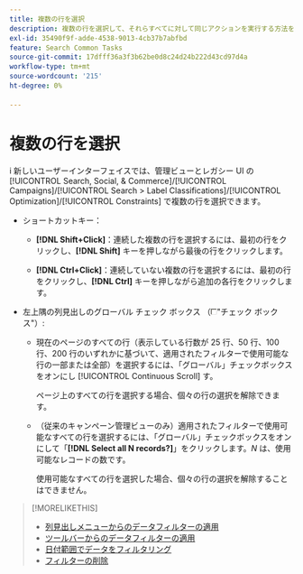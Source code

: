 ```yaml
---
title: 複数の行を選択
description: 複数の行を選択して、それらすべてに対して同じアクションを実行する方法を説明します。
exl-id: 35490f9f-adde-4538-9013-4cb37b7abfbd
feature: Search Common Tasks
source-git-commit: 17dfff36a3f3b62be0d8c24d24b222d43cd97d4a
workflow-type: tm+mt
source-wordcount: '215'
ht-degree: 0%

---
```


# 複数の行を選択
i
新しいユーザーインターフェイスでは、管理ビューとレガシー UI の [!UICONTROL Search, Social, & Commerce]/[!UICONTROL Campaigns]/[!UICONTROL Search > Label Classifications]/[!UICONTROL Optimization]/[!UICONTROL Constraints] で複数の行を選択できます。

* ショートカットキー：

   * **[!DNL Shift+Click]**：連続した複数の行を選択するには、最初の行をクリックし、**[!DNL Shift]** キーを押しながら最後の行をクリックします。

   * **[!DNL Ctrl+Click]**：連続していない複数の行を選択するには、最初の行をクリックし、**[!DNL Ctrl]** キーを押しながら追加の各行をクリックします。

* 左上隅の列見出しのグローバル チェック ボックス （![ チェック ボックス ](/help/search-social-commerce/assets/check-box.png)&quot;チェック ボックス&quot;）:

   * 現在のページのすべての行（表示している行数が 25 行、50 行、100 行、200 行のいずれかに基づいて、適用されたフィルターで使用可能な行の一部または全部）を選択するには、「グローバル」チェックボックスをオンにし [!UICONTROL Continuous Scroll] す。

     ページ上のすべての行を選択する場合、個々の行の選択を解除できます。

   * （従来のキャンペーン管理ビューのみ）適用されたフィルターで使用可能なすべての行を選択するには、「グローバル」チェックボックスをオンにして「**[!DNL Select all N records?]**」をクリックします。*N* は、使用可能なレコードの数です。

     使用可能なすべての行を選択した場合、個々の行の選択を解除することはできません。

>[!MORELIKETHIS]
>
>* [ 列見出しメニューからのデータフィルターの適用 ](../data-views/ad-hoc-settings/column-filter-apply-from-column-heading.md)
>* [ ツールバーからのデータフィルターの適用 ](../data-views/ad-hoc-settings/column-filter-apply-from-toolbar.md)
>* [ 日付範囲でデータをフィルタリング ](../data-views/ad-hoc-settings/date-filter.md)
>* [ フィルターの削除 ](../data-views/ad-hoc-settings/column-filter-remove.md)
